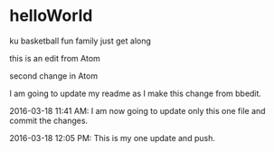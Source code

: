 # helloWorld
ku basketball
fun family
just get along

this is an edit from Atom

second change in Atom


I am going to update my readme as I make this change from bbedit.

2016-03-18 11:41 AM: I am now going to update only this one file and commit the changes.


2016-03-18 12:05 PM: This is my one update and push.